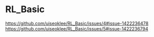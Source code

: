 # RL_Basic
https://github.com/uiseoklee/RL_Basic/issues/4#issue-1422236478
https://github.com/uiseoklee/RL_Basic/issues/5#issue-1422236794
